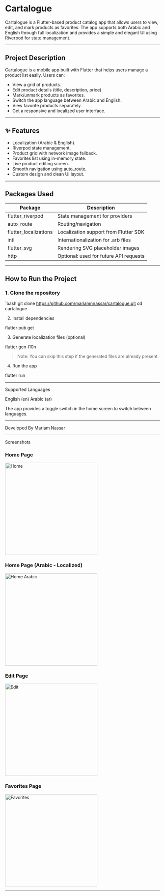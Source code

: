# Cartalogue

Cartalogue is a Flutter-based product catalog app that allows users to view, edit, and mark products as favorites. The app supports both Arabic and English through full localization and provides a simple and elegant UI using Riverpod for state management.

---

## Project Description

Cartalogue is a mobile app built with Flutter that helps users manage a product list easily. Users can:

- View a grid of products.
- Edit product details (title, description, price).
- Mark/unmark products as favorites.
- Switch the app language between Arabic and English.
- View favorite products separately.
- Get a responsive and localized user interface.

---

## ✨ Features

-  Localization (Arabic & English).
-  Riverpod state management.
-  Product grid with network image fallback.
-  Favorites list using in-memory state.
-  Live product editing screen.
-  Smooth navigation using auto_route.
-  Custom design and clean UI layout.

---

## Packages Used

| Package                | Description                                |
|------------------------|--------------------------------------------|
| flutter_riverpod     | State management for providers             |
| auto_route           | Routing/navigation                         |
| flutter_localizations| Localization support from Flutter SDK      |
| intl                 | Internationalization for .arb files      |
| flutter_svg          | Rendering SVG placeholder images           |
| http                 | Optional: used for future API requests     |

---

##  How to Run the Project

### 1. Clone the repository

`bash
git clone https://github.com/mariamnnassar/cartalogue.git
cd cartalogue

2. Install dependencies

flutter pub get

3. Generate localization files (optional)

flutter gen-l10n

> Note: You can skip this step if the generated files are already present.



4. Run the app

flutter run


---

Supported Languages

English (en)
Arabic (ar)


The app provides a toggle switch in the home screen to switch between languages.


---

Developed By
Mariam Nassar


---
 
Screenshots

###  Home Page
<img src="assets/images/app_screens/1.png" alt="Home" width="300"/>

###  Home Page (Arabic - Localized)
<img src="assets/images/app_screens/2.png" alt="Home Arabic" width="300"/>

###  Edit Page
<img src="assets/images/app_screens/3.png" alt="Edit" width="300"/>

###  Favorites Page
<img src="assets/images/app_screens/4.png" alt="Favorites" width="300"/>







---


